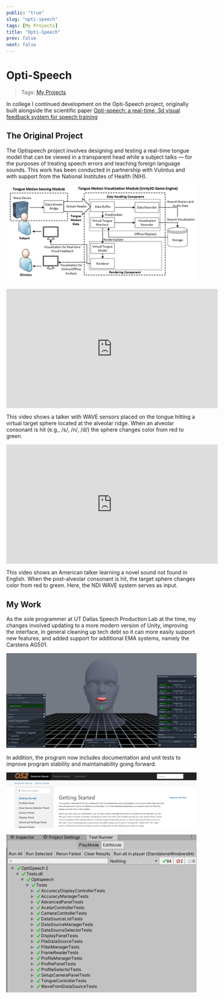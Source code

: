 ```yaml
---
public: "true"
slug: "opti-speech"
tags: [My Projects]
title: "Opti-Speech"
prev: false
next: false
---
```

# Opti-Speech

> Tags: [My Projects](/garden/my-projects/index.md)

In college I continued development on the Opti-Speech project, originally built alongside the scientific paper [Opti-speech: a real-time, 3d visual feedback system for speech training](https://www.researchgate.net/profile/Thomas-Campbell-11/publication/354182612_Opti-speech_a_real-time_3d_visual_feedback_system_for_speech_training/links/6424679ca1b72772e4360fa2/Opti-speech-a-real-time-3d-visual-feedback-system-for-speech-training.pdf)

## The Original Project

The Optispeech project involves designing and testing a real-time tongue model that can be viewed in a transparent head while a subject talks — for the purposes of treating speech errors and teaching foreign language sounds. This work has been conducted in partnership with Vulintus and with support from the National Institutes of Health (NIH).

![system-architecture-600.jpg](/garden/system-architecture-600_1717384793933_0.jpg)

<iframe width="560" height="315" src="https://www.youtube.com/embed/9uHqIRs7ZjM" frameborder="0" allow="accelerometer; autoplay; clipboard-write; encrypted-media; gyroscope; picture-in-picture" allowfullscreen style="display: block; margin: auto;"></iframe>

This video shows a talker with WAVE sensors placed on the tongue hitting a virtual target sphere located at the alveolar ridge. When an alveolar consonant is hit (e.g., /s/, /n/, /d/) the sphere changes color from red to green.

<iframe width="560" height="315" src="https://www.youtube.com/embed/Oz42mKvlzqI" frameborder="0" allow="accelerometer; autoplay; clipboard-write; encrypted-media; gyroscope; picture-in-picture" allowfullscreen style="display: block; margin: auto;"></iframe>

This video shows an American talker learning a novel sound not found in English. When the post-alveolar consonant is hit, the target sphere changes color from red to green. Here, the NDI WAVE system serves as input.

## My Work

As the sole programmer at UT Dallas Speech Production Lab at the time, my changes involved updating to a more modern version of Unity, improving the interface, in general cleaning up tech debt so it can more easily support new features, and added support for additional EMA systems, namely the Carstens AG501.

![new-interface.png](/garden/new-interface_1717384734845_0.png)

In addition, the program now includes documentation and unit tests to improve program stability and maintainability going forward.

![documentation.png](/garden/documentation_1717384823218_0.png)

![unittests.png](/garden/unittests_1717384825666_0.png)
